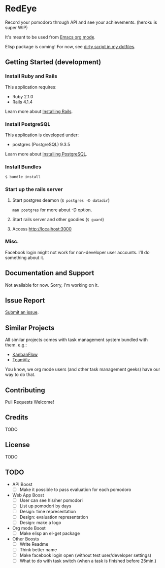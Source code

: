 RedEye
======

Record your pomodoro through API and see your achievements. (heroku is super WIP)

It's meant to be used from [Emacs org mode](http://orgmode.org/).

Elisp package is coming! For now, see
[dirty script in my dotfiles](https://github.com/Genki-S/dotfiles/blob/master/emacs.d/my-scripts/org-recodoro.el).

## Getting Started (development)

### Install Ruby and Rails

This application requires:

- Ruby 2.1.0
- Rails 4.1.4

Learn more about [Installing Rails](http://railsapps.github.io/installing-rails.html).

### Install PostgreSQL

This application is developed under:

- postgres (PostgreSQL) 9.3.5

Learn more about [Installing PostgreSQL](https://wiki.postgresql.org/wiki/Detailed_installation_guides).

### Install Bundles

```
$ bundle install
```

### Start up the rails server

1. Start postgres deamon (`$ postgres -D datadir`)

   `man postgres` for more about -D option.

2. Start rails server and other goodies (`$ guard`)

3. Access [http://localhost:3000](http://localhost:3000)

### Misc.

Facebook login might not work for non-developer user accounts.
I'll do something about it.

## Documentation and Support

Not available for now. Sorry, I'm working on it.

## Issue Report

[Submit an issue](https://github.com/Genki-S/RedEye/issues).

## Similar Projects

All similar projects comes with task management system bundled with them.
e.g.:

- [KanbanFlow](https://kanbanflow.com)
- [TeamViz](http://www.teamviz.com)

You know, we org mode users (and other task management geeks) have our way to do that.

## Contributing

Pull Requests Welcome!

## Credits

TODO

## License

TODO

## TODO

- API Boost
  - [ ] Make it possible to pass evaluation for each pomodoro
- Web App Boost
  - [ ] User can see his/her pomodori
  - [ ] List up pomodori by days
  - [ ] Design: time representation
  - [ ] Design: evaluation representation
  - [ ] Design: make a logo
- Org mode Boost
  - [ ] Make elisp an el-get package
- Other Boosts
  - [ ] Write Readme
  - [ ] Think better name
  - [ ] Make facebook login open (without test user/developer settings)
  - [ ] What to do with task switch (when a task is finished before 25min.)
